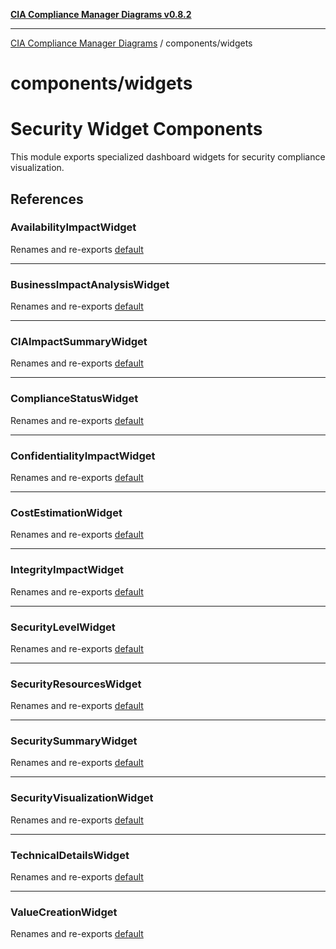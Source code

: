 [**CIA Compliance Manager Diagrams v0.8.2**](../../README.md)

***

[CIA Compliance Manager Diagrams](../../modules.md) / components/widgets

# components/widgets

# Security Widget Components

This module exports specialized dashboard widgets for security compliance visualization.

## References

### AvailabilityImpactWidget

Renames and re-exports [default](AvailabilityImpactWidget/functions/default.md)

***

### BusinessImpactAnalysisWidget

Renames and re-exports [default](BusinessImpactAnalysisWidget/functions/default.md)

***

### CIAImpactSummaryWidget

Renames and re-exports [default](CIAImpactSummaryWidget/functions/default.md)

***

### ComplianceStatusWidget

Renames and re-exports [default](ComplianceStatusWidget/functions/default.md)

***

### ConfidentialityImpactWidget

Renames and re-exports [default](ConfidentialityImpactWidget/functions/default.md)

***

### CostEstimationWidget

Renames and re-exports [default](CostEstimationWidget/functions/default.md)

***

### IntegrityImpactWidget

Renames and re-exports [default](IntegrityImpactWidget/functions/default.md)

***

### SecurityLevelWidget

Renames and re-exports [default](SecurityLevelWidget/functions/default.md)

***

### SecurityResourcesWidget

Renames and re-exports [default](SecurityResourcesWidget/functions/default.md)

***

### SecuritySummaryWidget

Renames and re-exports [default](SecuritySummaryWidget/functions/default.md)

***

### SecurityVisualizationWidget

Renames and re-exports [default](SecurityVisualizationWidget/functions/default.md)

***

### TechnicalDetailsWidget

Renames and re-exports [default](TechnicalDetailsWidget/functions/default.md)

***

### ValueCreationWidget

Renames and re-exports [default](ValueCreationWidget/functions/default.md)
